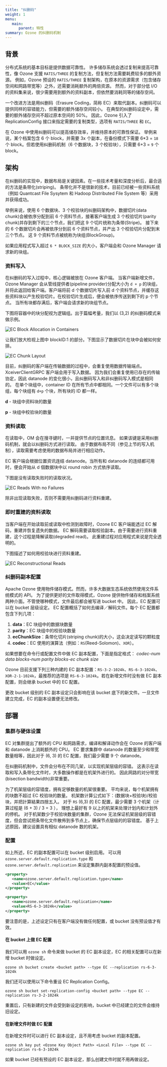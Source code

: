 ```yaml
---
title: "纠删码"
weight: 1
menu:
   main:
      parent: 特性
summary: Ozone 的纠删码机制
---
```

<!---
  Licensed to the Apache Software Foundation (ASF) under one or more
  contributor license agreements.  See the NOTICE file distributed with
  this work for additional information regarding copyright ownership.
  The ASF licenses this file to You under the Apache License, Version 2.0
  (the "License"); you may not use this file except in compliance with
  the License.  You may obtain a copy of the License at

      http://www.apache.org/licenses/LICENSE-2.0

  Unless required by applicable law or agreed to in writing, software
  distributed under the License is distributed on an "AS IS" BASIS,
  WITHOUT WARRANTIES OR CONDITIONS OF ANY KIND, either express or implied.
  See the License for the specific language governing permissions and
  limitations under the License.
-->

## 背景
分布式系统的基本目标是提供数据可靠性。
许多储存系统会透过复制来提高可靠性，像 Ozone 支援 `RATIS/THREE` 的复制方法，但复制方法需要耗费较多的额外资源。
例如，Ozone 预设的 `RATIS/THREE` 复制架构，在原本的资源需求（包含储存空间和网路带宽等）之外，还需要消耗额外的两倍资源。
然而，对于部分低 I/O 的资料集来说，很少需要用到额外的资料副本，但依然要消耗同等的储存空间。

一个改进方法是用纠删码（Erasure Coding，简称 EC）来取代副本。纠删码可以提供同样的容错能力，但需要的额外储存空间较小。
在典型的纠删码设定中，需要的额外储存空间不超过原本空间的 50%。
因此，Ozone 引入了 ReplicationConfig 接口来指定需要的复制类型，选项有 `RATIS/THREE` 和 `EC`。

在 Ozone 中使用纠删码可以提高储存效率，并维持原本的可靠性保证。
举例来说，某个档案包含 6 个 block，并需要 3x 个副本，在备份模式下需要 6*3 = `18` 个 block。但若使用纠删码机制（6 个数据块，3 个校验块），只需要 6+3 = `9` 个 block。

## 架构
在纠删码的实现中，数据布局是关键因素。在一些技术考量和深度分析后，最合适的方法是条带化(striping)。
条带化并不是很新的技术，目前已经被一些资料系统（例如 Quantcast File Sysytem 和 Hadoop Distributed File System 等）采用并获得成功。

举例来说，使用 6 个数据块、3 个校验块的纠删码架构中，数据切片(data chunk)会被依序分配到前 6 个资料节点，接著客户端生成 3 个校验切片(parity chunk)并存到剩下的三个节点，我们把这 9 个切片统称为条带(Stripe)。
接下来的 6 个数据切片会再被依序分到前 6 个资料节点，并产出 3 个校验切片分配到末三个节点。
这 9 个资料节点被统称为块组(BlockGroup)。

如果应用程式写入超过 `6 * BLOCK_SIZE` 的大小，客户端会和 Ozone Manager 请求新的块组。

### 资料写入
在纠删码的写入过程中，核心逻辑被放在 Ozone 客户端。
当客户端新增文件，Ozone Manager 会从管线提供者(pipeline provider)分配大小为 `d + p` 的块组，并将此返回给客户端。客户端将前 d 个数据切片写入前 d 个资料节点，并缓存这些资料块以产生校验切片。在校验切片生成后，便会被依序传送到剩下的 p 个节点。
当所有块都存满后，客户端会请求新的块组节点。

下图将容器中的块分配视为逻辑组。出于篇幅考量，我们以 (3,2) 的纠删码模式来做示例。

![EC Block Allocation in Containers](EC-Write-Block-Allocation-in-Containers.png)

让我们放大检视上图中 blockID:1 的部分。下图显示了数据切片在块中会被如何安排。

![EC Chunk Layout](EC-Chunk-Layout.png)

目前，纠删码的客户端在传输数据的过程中，会重复使用数据传输端点。
XceiverClientGRPC 客户端会用于写入数据。
因为我们会重复使用已存在的传输协定，因此 datanode 的变化很小，且纠删码写入和非纠删码写入模式是相同的。
在单个块组中，container ID 在所有节点中都相同。一个文件可以有多个块组，每个块组有 `d+p` 个块，所有块的 ID 都一样。

**d** - 块组中资料块的数量

**p** - 块组中校验块的数量

### 资料读取
在读取中，OM 会在搜寻键时，一并提供节点的位置讯息。
如果该键是采用纠删码机制，就会以纠删码方式进行读取。
由于数据布局不同（参见上节的写入机制），读取需要考虑使用的数据布局并进行相应动作。

EC 客户端会根据位置资讯连结 datanode。当所有和 datanode 的连结都可用时，便会开始从 d 個数据块中以 round robin 方式依序读取。

下图是没有读取失败时的读取状况。

![EC Reads With no Failures](EC-Reads-With-No-Failures.png)

除非出现读取失败，否则不需要用纠删码进行资料重建。

### 即时重建的资料读取
当客户端在开始读取前或读取中检测到故障时，Ozone EC 客户端能透过 EC 解码，重建并恢复遗失的数据。
EC 解码需要读取校验副本。由于需要进行资料重建，这个过程是降解读取(degraded read)。
此重建过程对应用程式来说是完全透明的。

下图描述了如何用校验块进行资料重建。

![EC Reconstructional Reads](EC-Reconstructional-Read.png)

### 纠删码副本配置
Apache Ozone 使用物件储存模式。然而，许多大数据生态系统依然使用文件系统模式的 API。
为了提供更好的文件取得模式，Ozone 提供物件储存和档案系统两种介面。不管使哪种模式，文件最后都会被写进 bucket 中。
因此，EC 配置可以在 bucket 层级设定。
EC 配置概括了如何去编译／解码文件。每个 EC 配置都包含下列几项：
   1. **data**：EC 块组中的数据块数量
   2. **parity**：EC 块组中的校验块数量
   3. **ecChunkSize**：条带化切片(striping chunk)的大小，这会决定读写的颗粒度
   4. **codec**：EC 使用的演算法（例如：`RS`(Reed-Solomon)、`XOR`）。

如果想要在命令行或配置文件中做 EC 副本配置，下面是指定格式：
*codec*-*num data blocks*-*num parity blocks*-*ec chunk size*

Ozone 目前支援下列三种内建的 EC 副本配置：`RS-3-2-1024k`、`RS-6-3-1024k`、`XOR-2-1-1024k`，最推荐的选项是 `RS-6-3-1024k`。若在新增文件时没有做 EC 副本配置，则会继承 bucket 中的 EC 配置。

更改 bucket 级别的 EC 副本设定只会影响在该 bucket 底下的新文件。一旦文件建立完成，EC 的副本设置便无法修改。

部署
----------
### 集群与硬体设置
EC 对集群提出了额外的 CPU 和网路需求，编译和解译动作会在 Ozone 的客户端和 datanode 上消耗额外的 CPU。
EC 要求集群中 datanode 的数量至少和带宽数量相等，因此对于 (6, 3) 的 EC 配置，我们最少需要 9 个 datanode。

在纠删码机制中，文件会分布在不同几架，以实现机架层级的容错。
这表示在读取和写入条带化文件时，大多数操作都是在机架外进行的。
因此网路的对分带宽(bisection bandwidth)非常重要。

为了机架层级的容错度，拥有足够数量的机架很重要。
平均来说，每个机架拥有的块数不超过 EC 校验块的数量。
机架数计算公式如下：(数据块+校验块)/校验块，并把計算結果四捨五入。
对于 `RS` (6,3) 的 EC 配置，最少需要 3 个机架（计算过程是 (6 + 3) / 3 = 3 ），
理想上最好有 9 以上的机架来处理计划内和计划外的停机。
对于机架数少于校验块数量的集群，Ozone 无法保证机架层级的容错度，但会尝试把条带化文件散佈到多节点上，确保节点层级的的容错度。
基于上述原因，建议设置具有相似 datanode 数的机架。

### 配置
如上所述，EC 的副本配置可以在 bucket 级别启用。
可以用 `ozone.server.default.replication.type` 和 `ozone.server.default.replication` 来设定集群内副本配置的预设值。

```XML
<property>
   <name>ozone.server.default.replication.type</name>
   <value>EC</value>
</property>

<property>
   <name>ozone.server.default.replication</name>
   <value>RS-6-3-1024k</value>
</property>
```

要注意的是，上述设定只有在客户端没有做任何配置，或 bucket 没有预设值才有效。

#### 在 bucket 上做 EC 配置
我们可以用 `ozone sh` 命令来做 bucket 的 EC 副本设定，EC 的相关配置可以在新增 bucket 时做设定。

```shell
ozone sh bucket create <bucket path> --type EC --replication rs-6-3-1024k
```

我们还可以使用以下命令重设 EC Replication Config。

```shell
ozone sh bucket set-replication-config <bucket path> --type EC --replication rs-3-2-1024k
```

重置后，只有新建的文件会受到新设定的影响，bucket 中已经建立的文件会维持旧设定。

#### 在新增文件时做 EC 配置
在新增文件时可以进行 EC 副本设定，且不用考虑 bucket 的副本配置。

```shell
ozone sh key put <Ozone Key Object Path> <Local File> --type EC --replication rs-6-3-1024k
```

如果 bucket 已经有预设的 EC 副本设定，那么创建文件时就不用再做设定。